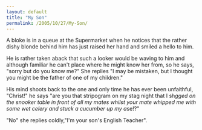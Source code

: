 ```yaml
---
layout: default
title: "My Son"
permalink: /2005/10/27/My-Son/
---
```


A bloke is in a queue at the Supermarket when he notices that the
rather dishy blonde behind him has just raised her hand and smiled a
hello to him. <p>
He is rather taken aback that such a looker would be waving to him and
although familiar he can't place where he might know her from, so he
says, &quot;sorry but do you know me?&quot; She replies &quot;I may be mistaken, but I
thought you might be the father of one of my children.&quot; </p><p>
His mind shoots back to the one and only time he has ever been
unfaithful, &quot;Christ!&quot; he says &quot;are you that stripogram on my stag night
that I sh*gged on the snooker table in front of all my mates whilst
your mate whipped me with some wet celery and stuck a cucumber up my
a*se!?&quot; </p><p>
&quot;No&quot; she replies coldly,&quot;I'm your son's English Teacher&quot;. </p>